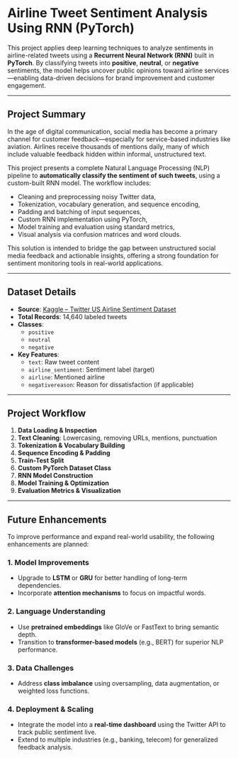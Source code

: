 #  Airline Tweet Sentiment Analysis Using RNN (PyTorch)

This project applies deep learning techniques to analyze sentiments in airline-related tweets using a **Recurrent Neural Network (RNN)** built in **PyTorch**. By classifying tweets into **positive**, **neutral**, or **negative** sentiments, the model helps uncover public opinions toward airline services—enabling data-driven decisions for brand improvement and customer engagement.

---

##  Project Summary

In the age of digital communication, social media has become a primary channel for customer feedback—especially for service-based industries like aviation. Airlines receive thousands of mentions daily, many of which include valuable feedback hidden within informal, unstructured text.

This project presents a complete Natural Language Processing (NLP) pipeline to **automatically classify the sentiment of such tweets**, using a custom-built RNN model. The workflow includes:

- Cleaning and preprocessing noisy Twitter data,
- Tokenization, vocabulary generation, and sequence encoding,
- Padding and batching of input sequences,
- Custom RNN implementation using PyTorch,
- Model training and evaluation using standard metrics,
- Visual analysis via confusion matrices and word clouds.

This solution is intended to bridge the gap between unstructured social media feedback and actionable insights, offering a strong foundation for sentiment monitoring tools in real-world applications.

---

##  Dataset Details

- **Source**: [Kaggle – Twitter US Airline Sentiment Dataset](https://www.kaggle.com/datasets/crowdflower/twitter-airline-sentiment)
- **Total Records**: 14,640 labeled tweets
- **Classes**:
  - `positive`
  - `neutral`
  - `negative`
- **Key Features**:
  - `text`: Raw tweet content
  - `airline_sentiment`: Sentiment label (target)
  - `airline`: Mentioned airline
  - `negativereason`: Reason for dissatisfaction (if applicable)

---

##  Project Workflow

1. **Data Loading & Inspection**
2. **Text Cleaning**: Lowercasing, removing URLs, mentions, punctuation
3. **Tokenization & Vocabulary Building**
4. **Sequence Encoding & Padding**
5. **Train-Test Split**
6. **Custom PyTorch Dataset Class**
7. **RNN Model Construction**
8. **Model Training & Optimization**
9. **Evaluation Metrics & Visualization**

---

##  Future Enhancements

To improve performance and expand real-world usability, the following enhancements are planned:

### 1. **Model Improvements**
- Upgrade to **LSTM** or **GRU** for better handling of long-term dependencies.
- Incorporate **attention mechanisms** to focus on impactful words.

### 2. **Language Understanding**
- Use **pretrained embeddings** like GloVe or FastText to bring semantic depth.
- Transition to **transformer-based models** (e.g., BERT) for superior NLP performance.

### 3. **Data Challenges**
- Address **class imbalance** using oversampling, data augmentation, or weighted loss functions.

### 4. **Deployment & Scaling**
- Integrate the model into a **real-time dashboard** using the Twitter API to track public sentiment live.
- Extend to multiple industries (e.g., banking, telecom) for generalized feedback analysis.
